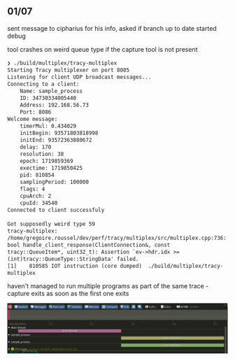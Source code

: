 ## 01/07

sent message to cipharius for his info, asked if branch up to date
started debug

tool crashes on weird queue type if the capture tool is not present

```
❯ ./build/multiplex/tracy-multiplex
Starting Tracy multiplexer on port 8085
Listening for client UDP broadcast messages...
Connecting to a client:
	Name: sample_process
	ID: 34730334005440
	Address: 192.168.56.73
	Port: 8086
Welcome message:
	timerMul: 0.434029
	initBegin: 93571803818998
	initEnd: 93572363880672
	delay: 170
	resolution: 38
	epoch: 1719859369
	exectime: 1719850425
	pid: 810854
	samplingPeriod: 100000
	flags: 4
	cpuArch: 2
	cpuId: 34540
Connected to client successfuly

Got supposedly weird type 59
tracy-multiplex: /home/gregoire.roussel/dev/perf/tracy/multiplex/src/multiplex.cpp:736: bool handle_client_response(ClientConnection&, const tracy::QueueItem*, uint32_t): Assertion `ev->hdr.idx >= (int)tracy::QueueType::StringData' failed.
[1]    810585 IOT instruction (core dumped)  ./build/multiplex/tracy-multiplex
```

haven't managed to run multiple programs as part of the same trace - capture exits as soon as the first one exits

![alt text](track/maim_2024-07-01T21-13-05+02-00.png)

